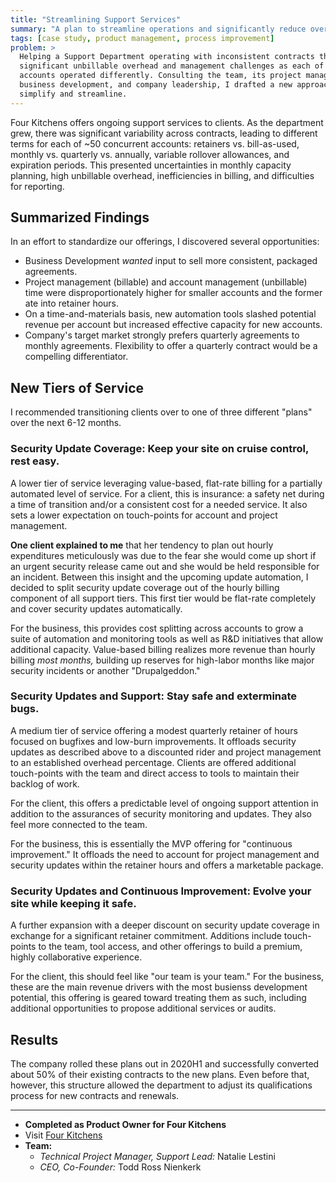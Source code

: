 ```yaml
---
title: "Streamlining Support Services"
summary: "A plan to streamline operations and significantly reduce overhead for Support and Continuous Improvement services."
tags: [case study, product management, process improvement]
problem: >
  Helping a Support Department operating with inconsistent contracts that cause
  significant unbillable overhead and management challenges as each of ~40
  accounts operated differently. Consulting the team, its project managers,
  business development, and company leadership, I drafted a new approach to
  simplify and streamline.
---
```


Four Kitchens offers ongoing support services to clients. As the department
grew, there was significant variability across contracts, leading to different
terms for each of ~50 concurrent accounts: retainers vs. bill-as-used, monthly
vs. quarterly vs. annually, variable rollover allowances, and expiration
periods. This presented uncertainties in monthly capacity planning, high
unbillable overhead, inefficiencies in billing, and difficulties for reporting.

## Summarized Findings

In an effort to standardize our offerings, I discovered several opportunities:

- Business Development _wanted_ input to sell more consistent, packaged
  agreements.
- Project management (billable) and account management (unbillable) time were
  disproportionately higher for smaller accounts and the former ate into
  retainer hours.
- On a time-and-materials basis, new automation tools slashed potential revenue
  per account but increased effective capacity for new accounts.
- Company's target market strongly prefers quarterly agreements to monthly
  agreements. Flexibility to offer a quarterly contract would be a compelling
  differentiator.

## New Tiers of Service

I recommended transitioning clients over to one of three different "plans" over
the next 6-12 months.

### Security Update Coverage: Keep your site on cruise control, rest easy.

A lower tier of service leveraging value-based, flat-rate billing for a
partially automated level of service. For a client, this is insurance: a safety
net during a time of transition and/or a consistent cost for a needed service.
It also sets a lower expectation on touch-points for account and project
management.

**One client explained to me** that her tendency to plan out hourly expenditures
meticulously was due to the fear she would come up short if an urgent security
release came out and she would be held responsible for an incident. Between this
insight and the upcoming update automation, I decided to split security update
coverage out of the hourly billing component of all support tiers. This first
tier would be flat-rate completely and cover security updates automatically.

For the business, this provides cost splitting across accounts to grow a suite
of automation and monitoring tools as well as R&D initiatives that allow
additional capacity. Value-based billing realizes more revenue than hourly
billing _most months,_ building up reserves for high-labor months like major
security incidents or another "Drupalgeddon."

### Security Updates and Support: Stay safe and exterminate bugs.

A medium tier of service offering a modest quarterly retainer of hours focused
on bugfixes and low-burn improvements. It offloads security updates as described
above to a discounted rider and project management to an established overhead
percentage. Clients are offered additional touch-points with the team and direct
access to tools to maintain their backlog of work.

For the client, this offers a predictable level of ongoing support attention in
addition to the assurances of security monitoring and updates. They also feel
more connected to the team.

For the business, this is essentially the MVP offering for "continuous
improvement." It offloads the need to account for project management and
security updates within the retainer hours and offers a marketable package.


### Security Updates and Continuous Improvement: Evolve your site while keeping it safe.

A further expansion with a deeper discount on security update coverage in
exchange for a significant retainer commitment. Additions include touch-points
to the team, tool access, and other offerings to build a premium, highly
collaborative experience.

For the client, this should feel like "our team is your team." For the business,
these are the main revenue drivers with the most busienss development potential,
this offering is geared toward treating them as such, including additional
opportunities to propose additional services or audits.

## Results

The company rolled these plans out in 2020H1 and successfully converted about
50% of their existing contracts to the new plans. Even before that, however,
this structure allowed the department to adjust its qualifications process for
new contracts and renewals.

---

- **Completed as Product Owner for Four Kitchens**
- Visit [Four Kitchens](https://www.fourkitchens.com/)
- **Team:**
  - _Technical Project Manager, Support Lead:_ Natalie Lestini
  - _CEO, Co-Founder:_ Todd Ross Nienkerk
